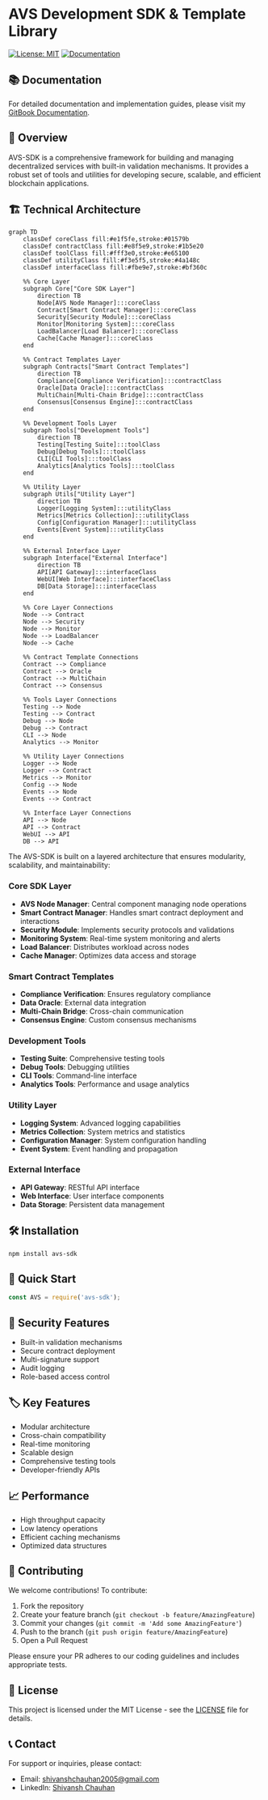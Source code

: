 # AVS Development SDK & Template Library

[![License: MIT](https://img.shields.io/badge/License-MIT-yellow.svg)](https://github.com/Programmer-Shivansh/AVS-SDK/blob/main/LICENSE)
[![Documentation](https://img.shields.io/badge/docs-gitbook-blue.svg)](https://shivanshs-organization-2.gitbook.io/avs-sdk)

## 📚 Documentation

For detailed documentation and implementation guides, please visit my [GitBook Documentation](https://shivanshs-organization-2.gitbook.io/avs-sdk).

## 🚀 Overview

AVS-SDK is a comprehensive framework for building and managing decentralized services with built-in validation mechanisms. It provides a robust set of tools and utilities for developing secure, scalable, and efficient blockchain applications.

## 🏗 Technical Architecture

```mermaid 
graph TD
    classDef coreClass fill:#e1f5fe,stroke:#01579b
    classDef contractClass fill:#e8f5e9,stroke:#1b5e20
    classDef toolClass fill:#fff3e0,stroke:#e65100
    classDef utilityClass fill:#f3e5f5,stroke:#4a148c
    classDef interfaceClass fill:#fbe9e7,stroke:#bf360c
    
    %% Core Layer
    subgraph Core["Core SDK Layer"]
        direction TB
        Node[AVS Node Manager]:::coreClass
        Contract[Smart Contract Manager]:::coreClass
        Security[Security Module]:::coreClass
        Monitor[Monitoring System]:::coreClass
        LoadBalancer[Load Balancer]:::coreClass
        Cache[Cache Manager]:::coreClass
    end

    %% Contract Templates Layer
    subgraph Contracts["Smart Contract Templates"]
        direction TB
        Compliance[Compliance Verification]:::contractClass
        Oracle[Data Oracle]:::contractClass
        MultiChain[Multi-Chain Bridge]:::contractClass
        Consensus[Consensus Engine]:::contractClass
    end

    %% Development Tools Layer
    subgraph Tools["Development Tools"]
        direction TB
        Testing[Testing Suite]:::toolClass
        Debug[Debug Tools]:::toolClass
        CLI[CLI Tools]:::toolClass
        Analytics[Analytics Tools]:::toolClass
    end

    %% Utility Layer
    subgraph Utils["Utility Layer"]
        direction TB
        Logger[Logging System]:::utilityClass
        Metrics[Metrics Collection]:::utilityClass
        Config[Configuration Manager]:::utilityClass
        Events[Event System]:::utilityClass
    end

    %% External Interface Layer
    subgraph Interface["External Interface"]
        direction TB
        API[API Gateway]:::interfaceClass
        WebUI[Web Interface]:::interfaceClass
        DB[Data Storage]:::interfaceClass
    end

    %% Core Layer Connections
    Node --> Contract
    Node --> Security
    Node --> Monitor
    Node --> LoadBalancer
    Node --> Cache

    %% Contract Template Connections
    Contract --> Compliance
    Contract --> Oracle
    Contract --> MultiChain
    Contract --> Consensus

    %% Tools Layer Connections
    Testing --> Node
    Testing --> Contract
    Debug --> Node
    Debug --> Contract
    CLI --> Node
    Analytics --> Monitor

    %% Utility Layer Connections
    Logger --> Node
    Logger --> Contract
    Metrics --> Monitor
    Config --> Node
    Events --> Node
    Events --> Contract

    %% Interface Layer Connections
    API --> Node
    API --> Contract
    WebUI --> API
    DB --> API
```

The AVS-SDK is built on a layered architecture that ensures modularity, scalability, and maintainability:

### Core SDK Layer
- **AVS Node Manager**: Central component managing node operations
- **Smart Contract Manager**: Handles smart contract deployment and interactions
- **Security Module**: Implements security protocols and validations
- **Monitoring System**: Real-time system monitoring and alerts
- **Load Balancer**: Distributes workload across nodes
- **Cache Manager**: Optimizes data access and storage

### Smart Contract Templates
- **Compliance Verification**: Ensures regulatory compliance
- **Data Oracle**: External data integration
- **Multi-Chain Bridge**: Cross-chain communication
- **Consensus Engine**: Custom consensus mechanisms

### Development Tools
- **Testing Suite**: Comprehensive testing tools
- **Debug Tools**: Debugging utilities
- **CLI Tools**: Command-line interface
- **Analytics Tools**: Performance and usage analytics

### Utility Layer
- **Logging System**: Advanced logging capabilities
- **Metrics Collection**: System metrics and statistics
- **Configuration Manager**: System configuration handling
- **Event System**: Event handling and propagation

### External Interface
- **API Gateway**: RESTful API interface
- **Web Interface**: User interface components
- **Data Storage**: Persistent data management

## 🛠 Installation

```bash
npm install avs-sdk
```

## 🔧 Quick Start

```javascript
const AVS = require('avs-sdk');

```

## 🔐 Security Features

- Built-in validation mechanisms
- Secure contract deployment
- Multi-signature support
- Audit logging
- Role-based access control

## 🏷 Key Features

- Modular architecture
- Cross-chain compatibility
- Real-time monitoring
- Scalable design
- Comprehensive testing tools
- Developer-friendly APIs

## 📈 Performance

- High throughput capacity
- Low latency operations
- Efficient caching mechanisms
- Optimized data structures

## 🤝 Contributing

We welcome contributions! To contribute:

1. Fork the repository
2. Create your feature branch (`git checkout -b feature/AmazingFeature`)
3. Commit your changes (`git commit -m 'Add some AmazingFeature'`)
4. Push to the branch (`git push origin feature/AmazingFeature`)
5. Open a Pull Request

Please ensure your PR adheres to our coding guidelines and includes appropriate tests.

## 📝 License

This project is licensed under the MIT License - see the [LICENSE](LICENSE) file for details.

## 📞 Contact

For support or inquiries, please contact:

- Email: shivanshchauhan2005@gmail.com
- LinkedIn: [Shivansh Chauhan](https://www.linkedin.com/in/shivansh-chauhan-07014b244/)

